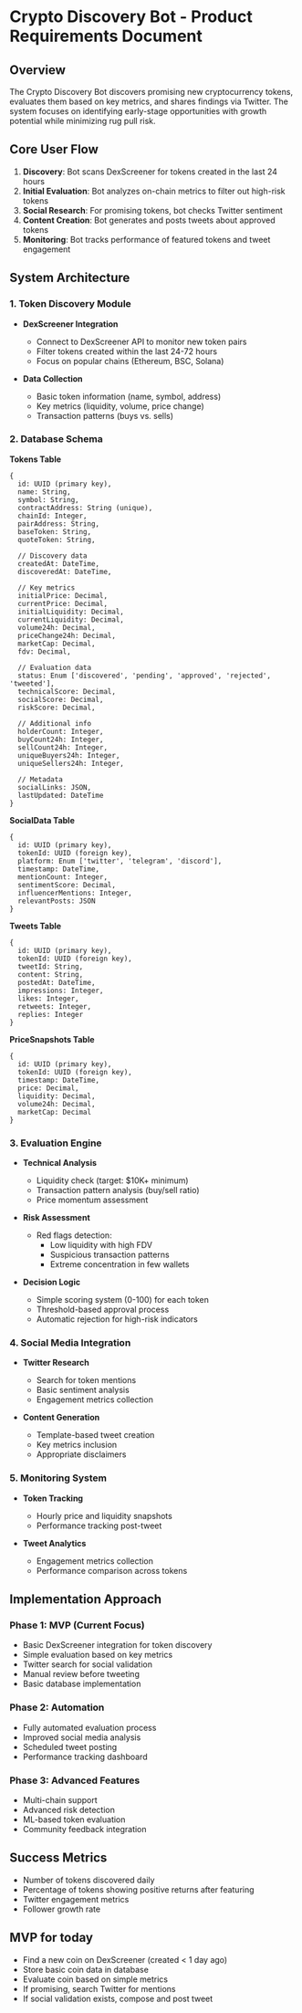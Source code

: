# Crypto Discovery Bot - Product Requirements Document

## Overview
The Crypto Discovery Bot discovers promising new cryptocurrency tokens, evaluates them based on key metrics, and shares findings via Twitter. The system focuses on identifying early-stage opportunities with growth potential while minimizing rug pull risk.

## Core User Flow

1. **Discovery**: Bot scans DexScreener for tokens created in the last 24 hours
2. **Initial Evaluation**: Bot analyzes on-chain metrics to filter out high-risk tokens
3. **Social Research**: For promising tokens, bot checks Twitter sentiment
4. **Content Creation**: Bot generates and posts tweets about approved tokens
5. **Monitoring**: Bot tracks performance of featured tokens and tweet engagement

## System Architecture

### 1. Token Discovery Module
- **DexScreener Integration**
  - Connect to DexScreener API to monitor new token pairs
  - Filter tokens created within the last 24-72 hours
  - Focus on popular chains (Ethereum, BSC, Solana)
  
- **Data Collection**
  - Basic token information (name, symbol, address)
  - Key metrics (liquidity, volume, price change)
  - Transaction patterns (buys vs. sells)

### 2. Database Schema

**Tokens Table**
```
{
  id: UUID (primary key),
  name: String,
  symbol: String,
  contractAddress: String (unique),
  chainId: Integer,
  pairAddress: String,
  baseToken: String,
  quoteToken: String,
  
  // Discovery data
  createdAt: DateTime,
  discoveredAt: DateTime,
  
  // Key metrics
  initialPrice: Decimal,
  currentPrice: Decimal,
  initialLiquidity: Decimal,
  currentLiquidity: Decimal,
  volume24h: Decimal,
  priceChange24h: Decimal,
  marketCap: Decimal,
  fdv: Decimal,
  
  // Evaluation data
  status: Enum ['discovered', 'pending', 'approved', 'rejected', 'tweeted'],
  technicalScore: Decimal,
  socialScore: Decimal,
  riskScore: Decimal,
  
  // Additional info
  holderCount: Integer,
  buyCount24h: Integer,
  sellCount24h: Integer,
  uniqueBuyers24h: Integer,
  uniqueSellers24h: Integer,
  
  // Metadata
  socialLinks: JSON,
  lastUpdated: DateTime
}
```

**SocialData Table**
```
{
  id: UUID (primary key),
  tokenId: UUID (foreign key),
  platform: Enum ['twitter', 'telegram', 'discord'],
  timestamp: DateTime,
  mentionCount: Integer,
  sentimentScore: Decimal,
  influencerMentions: Integer,
  relevantPosts: JSON
}
```

**Tweets Table**
```
{
  id: UUID (primary key),
  tokenId: UUID (foreign key),
  tweetId: String,
  content: String,
  postedAt: DateTime,
  impressions: Integer,
  likes: Integer,
  retweets: Integer,
  replies: Integer
}
```

**PriceSnapshots Table**
```
{
  id: UUID (primary key),
  tokenId: UUID (foreign key),
  timestamp: DateTime,
  price: Decimal,
  liquidity: Decimal,
  volume24h: Decimal,
  marketCap: Decimal
}
```

### 3. Evaluation Engine
- **Technical Analysis**
  - Liquidity check (target: $10K+ minimum)
  - Transaction pattern analysis (buy/sell ratio)
  - Price momentum assessment
  
- **Risk Assessment**
  - Red flags detection:
    - Low liquidity with high FDV
    - Suspicious transaction patterns
    - Extreme concentration in few wallets
  
- **Decision Logic**
  - Simple scoring system (0-100) for each token
  - Threshold-based approval process
  - Automatic rejection for high-risk indicators

### 4. Social Media Integration
- **Twitter Research**
  - Search for token mentions
  - Basic sentiment analysis
  - Engagement metrics collection
  
- **Content Generation**
  - Template-based tweet creation
  - Key metrics inclusion
  - Appropriate disclaimers

### 5. Monitoring System
- **Token Tracking**
  - Hourly price and liquidity snapshots
  - Performance tracking post-tweet
  
- **Tweet Analytics**
  - Engagement metrics collection
  - Performance comparison across tokens

## Implementation Approach

### Phase 1: MVP (Current Focus)
- Basic DexScreener integration for token discovery
- Simple evaluation based on key metrics
- Twitter search for social validation
- Manual review before tweeting
- Basic database implementation

### Phase 2: Automation
- Fully automated evaluation process
- Improved social media analysis
- Scheduled tweet posting
- Performance tracking dashboard

### Phase 3: Advanced Features
- Multi-chain support
- Advanced risk detection
- ML-based token evaluation
- Community feedback integration

## Success Metrics
- Number of tokens discovered daily
- Percentage of tokens showing positive returns after featuring
- Twitter engagement metrics
- Follower growth rate

## MVP for today
* Find a new coin on DexScreener (created < 1 day ago)
* Store basic coin data in database
* Evaluate coin based on simple metrics
* If promising, search Twitter for mentions
* If social validation exists, compose and post tweet

